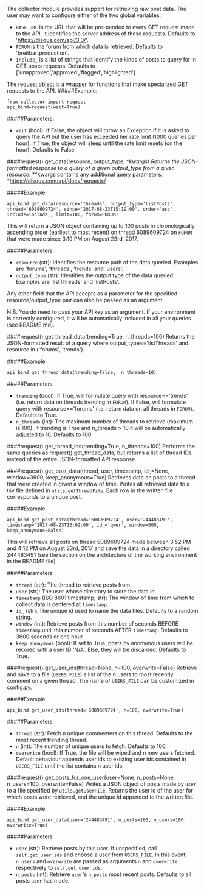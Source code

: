 The collector module provides support for retrieving raw post data. The user may want to configure either of the two global variables:
- `BASE_URL` is the URL that will be pre-pended to every GET request made to the API. It identifies the server address of these requests. Defaults to 'https://disqus.com/api/3.0/'.
- `FORUM` is the forum from which data is retrieved. Defaults to 'breitbartproduction'.
- `include_` is a list of strings that identify the kinds of posts to query for in GET posts requests. Defaults to ['unapproved','approved','flagged','highlighted'].

The request object is a wrapper for functions that make specialized GET requests to the API.
#####Example:
```
from collector import request
api_bind=request(wait=True)
```
#####Parameters:
- `wait` (bool): If False, the object will throw an Exception if it is asked to query the API but the user has exceeded her rate limit (1000 queries per hour). If True, the object will sleep until the rate limit resets (on the hour). Defaults to False.

####request().get_data(resource, output_type, **kwargs)
Returns the JSON-formatted response to a query of a given output_type from a given resource*. **kwargs contains any additional query parameters.
*https://disqus.com/api/docs/requests/

#####Example
```
api_bind.get_data(resource='threads', output_type='listPosts', thread='6089609724', since='2017-08-23T15:19:00', order='asc', include=include_, limit=100, forum=FORUM)
```
This will return a JSON object containing up to 100 posts in chronologically ascending order (earliest to most recent) on thread 6089609724 on `FORUM` that were made since 3:19 PM on August 23rd, 2017.

#####Parameters
- `resource` (str): Identifies the resource path of the data queried. Examples are 'forums', 'threads', 'trends' and 'users'.
- `output_type` (str): Identifies the output type of the data queried. Examples are 'listThreads' and 'listPosts'.

Any other field that the API accepts as a parameter for the specified resource/output_type pair can also be passed as an argument.

N.B. You do need to pass your API key as an argument. If your environment is correctly configured, it will be automatically included in all your queries (see README.md).

####request().get_thread_data(trending=True, n_threads=100)
Returns the JSON-formatted result of a query where output_type=='listThreads' and resource in ('forums', 'trends').

#####Example
```
api_bind.get_thread_data(trending=False,  n_threads=10)
```

#####Parameters
- `trending` (bool): If True, will formulate query with resource=='trends' (i.e. return data on threads trending in `FORUM`). If False, will formulate query with resource=='forums' (i.e. return data on all threads in `FORUM`). Defaults to True.
- `n_threads` (int): The maximum number of threads to retrieve (maximum is 100). If trending is True and n_threads > 10 it will be automatically adjusted to 10. Defaults to 100.

####request().get_thread_ids(trending=True, n_threads=100)
Performs the same queries as request().get_thread_data, but returns a list of thread IDs instead of the entire JSON-formatted API response.

####request().get_post_data(thread, user, timestamp, id_=None, window=3600, keep_anonymous=True)
Retrieves data on posts to a thread that were created in given a window of time. Writes all retrieved data to a tsv file defined in `utils.getThreadFile`. Each row in the written file corresponds to a unique post.

#####Example
```
api_bind.get_post_data(thread='6089609724', user='244483491', timestamp='2017-08-23T16:02:00', id_='qwer', window=600, keep_anonymous=False)
```
This will retrieve all posts on thread 6089609724 made between 3:52 PM and 4:12 PM on August 23rd, 2017 and save the data in a directory called 244483491 (see the section on the architecture of the working environment in the README file).

#####Parameters
- `thread` (str): The thread to retrieve posts from.
- `user` (str): The user whose directory to store the data in.
- `timestamp` (ISO 8601 timestamp; str): The window of time from which to collect data is centered at `timestamp`.
- `id_` (str): The unique id used to name the data files. Defaults to a random string.
- `window` (int): Retrieve posts from this number of seconds BEFORE `timestamp` until this number of seconds AFTER `timestamp`. Defaults to 3600 seconds or one hour.
- `keep_anonymous` (bool): If set to True, posts by anonymous users will be recored with a user ID 'N/A'. Else, they will be discarded. Defaults to True.

####request().get_user_ids(thread=None, n=100, overwrite=False)
Retrieve and save to a file (`USERS_FILE`) a list of the n users to most recently comment on a given thread. The name of `USERS_FILE` can be customized in config.py.

#####Example
```
api_bind.get_user_ids(thread='6089609724', n=100, overwrite=True)
```

#####Parameters
- `thread` (str): Fetch n unique commenters on this thread. Defaults to the most recent trending thread.
- `n` (int): The number of unique users to fetch. Defaults to 100.
- `overwrite` (bool): If True, the file will be wiped and n new users fetched. Default behaviour appends user ids to existing user ids contained in `USERS_FILE` until the list contains n user ids.

####request().get_posts_for_one_user(user=None, n_posts=None, n_users=100, overwrite=False)
Writes a JSON object of posts made by `user` to a file specified by `utils.getUserFile`. Returns the user id of the user for which posts were retrieved, and the unique id appended to the written file.

#####Example
```
api_bind.get_user_data(user='244483491', n_posts=100, n_users=100, overwrite=True)
```

#####Parameters
- `user` (str): Retrieve posts by this user. If unspecified, call `self.get_user_ids` and choose a user from `USERS_FILE`. In this event, `n_users` and `overwrite` are passed as arguments `n` and `overwrite` respectively to `self.get_user_ids`.
- `n_posts` (int): Retrieve `user`&#39;s `n_posts` most recent posts. Defaults to all posts `user` has made.
